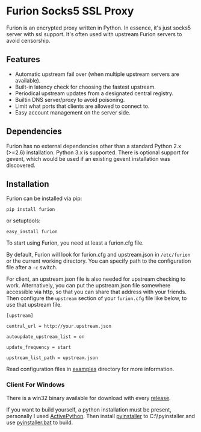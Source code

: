 Furion Socks5 SSL Proxy
=======================

Furion is an encrypted proxy written in Python. In essence, it's just socks5 server with ssl support. It's often used with upstream Furion servers to avoid censorship.

Features
--------

-   Automatic upstream fail over (when multiple upstream servers are available).
-   Built-in latency check for choosing the fastest upstream.
-   Periodical upstream updates from a designated central registry.
-   Builtin DNS server/proxy to avoid poisoning.
-   Limit what ports that clients are allowed to connect to.
-   Easy account management on the server side.

Dependencies
------------

Furion has no external dependencies other than a standard Python 2.x (&gt;=2.6) installation. Python 3.x is supported. There is optional support for gevent, which would be used if an existing gevent installation was discovered.

Installation
------------

Furion can be installed via pip:

    pip install furion

or setuptools:

    easy_install furion

To start using Furion, you need at least a furion.cfg file.

By default, Furion will look for furion.cfg and upstream.json in `/etc/furion` or the current working directory. You can specify path to the configuration file after a `-c` switch.

For client, an upstream.json file is also needed for upstream checking to work. Alternatively, you can put the upstream.json file somewhere accessible via http, so that you can share that address with your friends. Then configure the `upstream` section of your `furion.cfg` file like below, to use that upstream file.

    [upstream]

    central_url = http://your.upstream.json

    autoupdate_upstream_list = on

    update_frequency = start

    upstream_list_path = upstream.json

Read configuration files in [examples](https://github.com/keli/furion/blob/master/examples) directory for more information.

### Client For Windows

There is a win32 binary available for download with every [release](https://github.com/keli/furion/releases).

If you want to build yourself, a python installation must be present, personally I used [ActivePython](http://www.activestate.com/activepython). Then install [pyinstaller](http://www.pyinstaller.org) to C:\\\\pyinstaller and use [pyinstaller.bat](https://github.com/keli/furion/blob/master/scripts/pyinstaller/pyinstaller.bat) to build.
